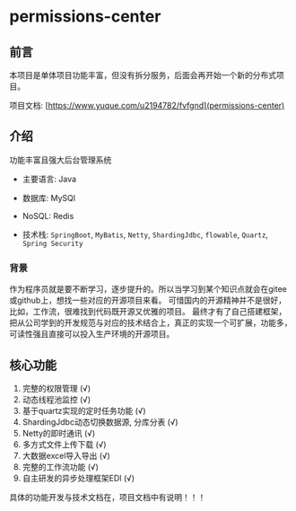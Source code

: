 # permissions-center

## 前言
本项目是单体项目功能丰富，但没有拆分服务，后面会再开始一个新的分布式项目。

项目文档: [https://www.yuque.com/u2194782/fvfgnd](permissions-center)

## 介绍

功能丰富且强大后台管理系统

- 主要语言: Java

- 数据库: MySQl

- NoSQL: Redis

- 技术栈: `SpringBoot`, `MyBatis`, `Netty`, `ShardingJdbc`, `flowable`, `Quartz`, `Spring Security`

### 背景

作为程序员就是要不断学习，逐步提升的。所以当学习到某个知识点就会在gitee或github上，想找一些对应的开源项目来看。
可惜国内的开源精神并不是很好， 比如，工作流，很难找到代码既开源又优雅的项目。
最终才有了自己搭建框架，把从公司学到的开发规范与对应的技术结合上，真正的实现一个可扩展，功能多，可读性强且直接可以投入生产环境的开源项目。

## 核心功能

1. 完整的权限管理 (√)
2. 动态线程池监控 (√)
3. 基于quartz实现的定时任务功能 (√)
4. ShardingJdbc动态切换数据源, 分库分表 (√)
5. Netty的即时通讯 (√)
6. 多方式文件上传下载 (√)
7. 大数据excel导入导出 (√)
8. 完整的工作流功能 (√)
9. 自主研发的异步处理框架EDI (√)

具体的功能开发与技术文档在，项目文档中有说明！！！
